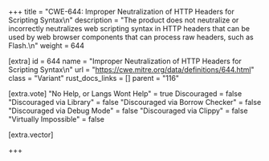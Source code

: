 +++
title = "CWE-644: Improper Neutralization of HTTP Headers for Scripting Syntax\n"
description = "The product does not neutralize or incorrectly neutralizes web scripting syntax in HTTP headers that can be used by web browser components that can process raw headers, such as Flash.\n"
weight = 644

[extra]
id = 644
name = "Improper Neutralization of HTTP Headers for Scripting Syntax\n"
url = "https://cwe.mitre.org/data/definitions/644.html"
class = "Variant"
rust_docs_links = []
parent = "116"

[extra.vote]
"No Help, or Langs Wont Help" = true
Discouraged = false
"Discouraged via Library" = false
"Discouraged via Borrow Checker" = false
"Discouraged via Debug Mode" = false
"Discouraged via Clippy" = false
"Virtually Impossible" = false

[extra.vector]

+++